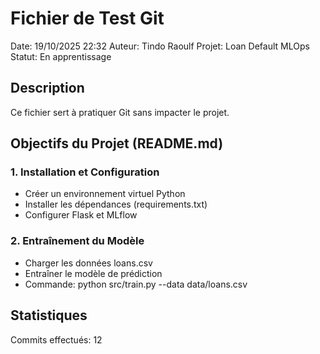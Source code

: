 ﻿# Fichier de Test Git 

Date: 19/10/2025 22:32
Auteur: Tindo Raoulf
Projet: Loan Default MLOps
Statut: En apprentissage 

## Description
Ce fichier sert à pratiquer Git sans impacter le projet.

## Objectifs du Projet (README.md)

### 1. Installation et Configuration
- Créer un environnement virtuel Python
- Installer les dépendances (requirements.txt)
- Configurer Flask et MLflow

### 2. Entraînement du Modèle
- Charger les données loans.csv
- Entraîner le modèle de prédiction
- Commande: python src/train.py --data data/loans.csv

## Statistiques
Commits effectués: 12
